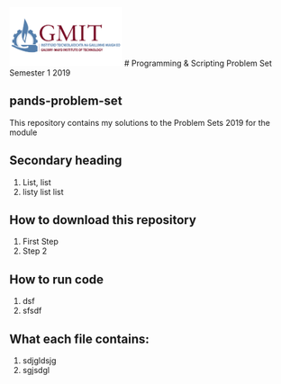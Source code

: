 
<img src="GMIT-logo.png" alt="drawing" width="200"/> # Programming &amp; Scripting Problem Set Semester 1 2019

## pands-problem-set
This repository contains my solutions to the Problem Sets 2019 for the module 
## Secondary heading

1. List, list
2. listy list list


## How to download this repository

1. First Step
2. Step 2

## How to run code
1. dsf
2. sfsdf

## What each file contains:
1. sdjgldsjg
2. sgjsdgl
